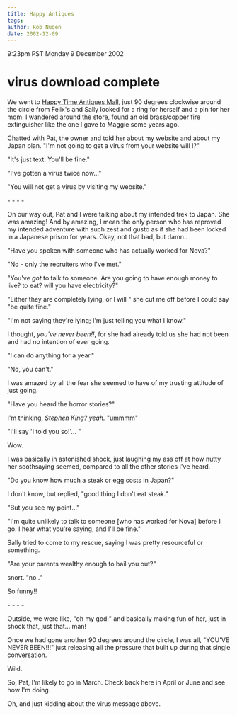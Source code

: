 ```yaml
---
title: Happy Antiques
tags: 
author: Rob Nugen
date: 2002-12-09
---
```


<p class=date>9:23pm PST Monday 9 December 2002</p>

<h1>virus download complete</h1>

<p>We went to <a
href="http://www.oldtowneorange.net/happytimeantiquesmall.htm">Happy
Time Antiques Mall</a>, just 90 degrees clockwise around the circle
from Felix's and Sally looked for a ring for herself and a pin for her
mom.  I wandered around the store, found an old brass/copper fire
extinguisher like the one I gave to Maggie some years ago.</p>

<p>Chatted with Pat, the owner and told her about my website and about
my Japan plan.  "I'm not going to get a virus from your website will
I?"</p>

<p>"It's just text.  You'll be fine."</p>

<p>"I've gotten a virus twice now..."</p>

<p>"You will not get a virus by visiting my website."</p>

<p>- - - -</p>

<p>On our way out, Pat and I were talking about my intended trek to
Japan.  She was amazing!  And by amazing, I mean the only person who
has reproved my intended adventure with such zest and gusto as if she
had been locked in a Japanese prison for years.  Okay, not that bad,
but damn..</p>

<p>"Have you spoken with someone who has actually worked for Nova?"</p>

<p>"No - only the recruiters who I've met."</p>

<p>"You've <em>got</em> to talk to someone.  Are you going to have
enough money to live?  to eat?  will you have electricity?"</p>

<p>"Either they are completely lying, or I will "  she cut me off
before I could say "be quite fine."</p>

<p>"I'm not saying they're lying; I'm just telling you what I know."</p>

<p>I thought, <em>you've never been!!</em>, for she had already told
us she had not been and had no intention of ever going.</p>

<p>"I can do anything for a year."</p>

<p>"No, you can't."</p>

<p>I was amazed by all the fear she seemed to have of my trusting
attitude of just going.</p>

<p>"Have you heard the horror stories?"</p>

<p>I'm thinking, <em>Stephen King?  yeah.</em>  "ummmm"</p>

<p>"I'll say 'I told you so!'... "</p>

<p>Wow.</p>

<p>I was basically in astonished shock, just laughing my ass off at
how nutty her soothsaying seemed, compared to all the other stories
I've heard.</p>

<p>"Do you know how much a steak or egg costs in Japan?"</p>

<p>I don't know, but replied, "good thing I don't eat steak."</p>

<p>"But you see my point..."</p>

<p>"I'm quite unlikely to talk to someone [who has worked for Nova]
before I go.  I hear what you're saying, and I'll be fine."</p>

<p>Sally tried to come to my rescue, saying I was pretty resourceful
or something.</p>

<p>"Are your parents wealthy enough to bail you out?"</p>

<p>snort.  "no.."</p>

<p>So funny!!</p>

<p>- - - -</p>

<p>Outside, we were like, "oh my god!" and basically making fun of
her, just in shock that, just that...  man!</p>

<p>Once we had gone another 90 degrees around the circle, I was all,
"YOU'VE NEVER BEEN!!!" just releasing all the pressure that built up
during that single conversation.</p>

<p>Wild.</p>

<p>So, Pat, I'm likely to go in March.  Check back here in April or
June and see how I'm doing.</p>

<p>Oh, and just kidding about the virus message above.</p>
